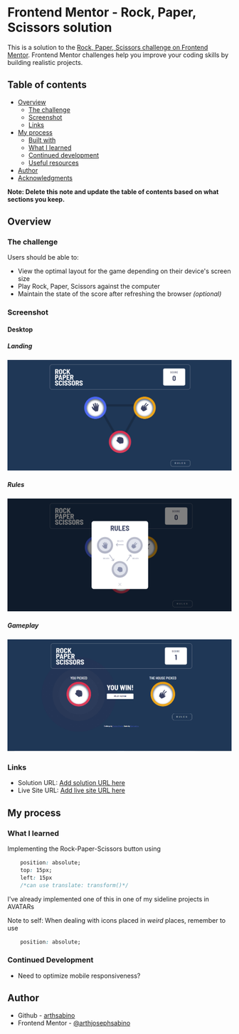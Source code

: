 # Frontend Mentor - Rock, Paper, Scissors solution

This is a solution to the [Rock, Paper, Scissors challenge on Frontend Mentor](https://www.frontendmentor.io/challenges/rock-paper-scissors-game-pTgwgvgH). Frontend Mentor challenges help you improve your coding skills by building realistic projects. 

## Table of contents

- [Overview](#overview)
  - [The challenge](#the-challenge)
  - [Screenshot](#screenshot)
  - [Links](#links)
- [My process](#my-process)
  - [Built with](#built-with)
  - [What I learned](#what-i-learned)
  - [Continued development](#continued-development)
  - [Useful resources](#useful-resources)
- [Author](#author)
- [Acknowledgments](#acknowledgments)

**Note: Delete this note and update the table of contents based on what sections you keep.**

## Overview

### The challenge

Users should be able to:

- View the optimal layout for the game depending on their device's screen size
- Play Rock, Paper, Scissors against the computer
- Maintain the state of the score after refreshing the browser _(optional)_

### Screenshot

#### Desktop

##### Landing
![](./screenshot-desktop-landing.png)

##### Rules
![](./screenshot-desktop-rules.png)

##### Gameplay
![](./screenshot-desktop-gameplay.png)




### Links

- Solution URL: [Add solution URL here](https://your-solution-url.com)
- Live Site URL: [Add live site URL here](https://your-live-site-url.com)

## My process


### What I learned

Implementing the Rock-Paper-Scissors button using 
```css
    position: absolute;
    top: 15px;
    left: 15px
    /*can use translate: transform()*/
```

I've already implemented one of this in one of my sideline projects in AVATARs

Note to self: When dealing with icons placed in *weird* places, remember to use 
```css
    position: absolute;
```
### Continued Development
- Need to optimize mobile responsiveness?
## Author

- Github - [arthsabino](https://github.com/arthsabino)
- Frontend Mentor - [@arthjosephsabino](https://www.frontendmentor.io/profile/arthjosephsabino)
